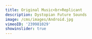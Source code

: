```yaml
---
title: Original Music<br>Replicant
description: Dystopian Future Sounds
image: /cms/images/Android.jpg
vimeoID: '239981029'
showinslider: true
---
```





